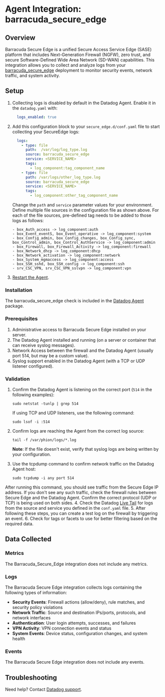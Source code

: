 # Agent Integration: barracuda_secure_edge

## Overview

Barracuda Secure Edge is a unified Secure Access Service Edge (SASE) platform that includes Next-Generation Firewall (NGFW), zero trust, and secure Software-Defined Wide Area Network (SD-WAN) capabilities. This integration allows you to collect and analyze logs from your [barracuda_secure_edge][4] deployment to monitor security events, network traffic, and system activity.

## Setup
1. Collecting logs is disabled by default in the Datadog Agent. Enable it in the `datadog.yaml` with:

    ```yaml
      logs_enabled: true
    ```
2. Add this configuration block to your `secure_edge.d/conf.yaml` file to start collecting your SecureEdge logs:

    ```yaml
      logs:
        - type: file
          path:  /var/log/log_type.log
          source: barracuda_secure_edge
          service: <SERVICE_NAME>
          tags:
            - log_component:tag_component_name
        - type: file
          path: /var/logs/other_log_type.log
          source: barracuda_secure_edge
          service: <SERVICE_NAME>
          tags:
            - log_component:other_tag_component_name
    ```

    Change the `path` and `service` parameter values for your environment. Define multiple file sources in the configuration file as shown above. For each of the file sources, pre-defined tag needs to be added to those logs as follows:

    ```
    - box_Auth_access -> log_component:auth
    - box_Event_eventS, box_Event_operative -> log_component:system
    - box_Config_admin, box_Config_changes, box_Config_sync, box_Control_admin, box_Control_AuthService -> log_component:admin
    - box_Firewall, box_Firewall_Activity -> log_component:firewall
    - box_Network_dhcp -> log_component:dhcp
    - box_Network_activation -> log_component:network
    - box_System_mgmaccess -> log_component:access
    - box_SSH_sshd, box_SSH_config -> log_component:ssh
    - srv_CSC_VPN, srv_CSC_VPN_sslvpn -> log_component:vpn   
    ```

3. [Restart the Agent][3].

### Installation

The barracuda_secure_edge check is included in the [Datadog Agent][2] package.

### Prerequisites

1. Administrative access to Barracuda Secure Edge installed on your server.
2. The Datadog Agent installed and running (on a server or container that can receive syslog messages).
3. Network Access between the firewall and the Datadog Agent (usually port 514, but may be a custom value).
4. Syslog support enabled in the Datadog Agent (with a TCP or UDP  listener configured).

### Validation

1. Confirm the Datadog Agent is listening on the correct port (`514` in the following examples):

    `sudo netstat -tunlp | grep 514`

    If using TCP and UDP listeners, use the following command:

    `sudo lsof -i :514`

2. Confirm logs are reaching the Agent from the correct log source:

    `tail -f /var/phion/logs/*.log`

    **Note**: If the file doesn't exist, verify that syslog logs are being written by your configuration.

3. Use the tcpdump command to confirm network traffic on the Datadog Agent host:

    `sudo tcpdump -i any port 514`

After running this command, you should see traffic from the Secure Edge IP address. If you don't see any such traffic, check the firewall rules between Secure Edge and the Datadog Agent. Confirm the correct protocol (UDP or TCP) is being used on both sides.
4. Check the Datadog [Live Tail][5] for logs from the source and service you defined in the `conf.yaml` file.
5. After following these steps, you can create a test log on the firewall by triggering an event.
6. Check for tags or facets to use for better filtering based on the required data.

## Data Collected

### Metrics

The Barracuda_Secure_Edge integration does not include any metrics.

### Logs
The Barracuda Secure Edge integration collects logs containing the following types of information:
- **Security Events**: Firewall actions (allow/deny), rule matches, and security policy violations
- **Network Traffic**: Source and destination IPs/ports, protocols, and network interfaces
- **Authentication**: User login attempts, successes, and failures
- **VPN Activity**: VPN connection events and status
- **System Events**: Device status, configuration changes, and system health

### Events
The Barracuda Secure Edge integration does not include any events.


## Troubleshooting

Need help? Contact [Datadog support][1].

[1]: https://docs.datadoghq.com/help/
[2]: /account/settings/agent/latest
[3]: https://docs.datadoghq.com/agent/guide/agent-commands/#start-stop-and-restart-the-agent
[4]: https://www.barracuda.com/products/network-protection/secureedge
[5]: /logs/livetail
